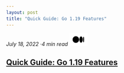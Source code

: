 ```yaml
---
layout: post
title: "Quick Guide: Go 1.19 Features"
---
```


_July 18, 2022 ·4 min read_ [![image alt text](../images/Medium-Symbol-Black-CMYK@1x.png)](https://medium.com/@emreodabas_20110/quick-guide-go-1-19-features-317d3072ec4d)

## [Quick Guide: Go 1.19 Features](https://medium.com/@emreodabas_20110/quick-guide-go-1-19-features-317d3072ec4d)